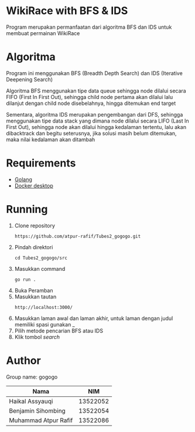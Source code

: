 # WikiRace with BFS & IDS
Program merupakan permanfaatan dari algoritma BFS dan IDS untuk membuat permainan WikiRace

# Algoritma
Program ini menggunakan BFS (Breadth Depth Search) dan IDS (Iterative Deepening Search)

Algoritma BFS menggunakan tipe data queue sehingga node dilalui secara FIFO (First In First Out), sehingga child node pertama akan dilalui lalu dilanjut dengan child node disebelahnya, hingga ditemukan end target

Sementara, algoritma IDS merupakan pengembangan dari DFS, sehingga menggunakan tipe data stack yang dimana node dilalui secara LIFO (Last In First Out), sehingga node akan dilalui hingga kedalaman tertentu, lalu akan dibacktrack dan begitu seterusnya, jika solusi masih belum ditemukan, maka nilai kedalaman akan ditambah

# Requirements
- [Golang](https://go.dev/doc/install)
- [Docker desktop](https://www.docker.com/products/docker-desktop/)
  
# Running
1. Clone repository
   ```
   https://github.com/atpur-rafif/Tubes2_gogogo.git
   ```
2. Pindah direktori
   ```
   cd Tubes2_gogogo/src
   ```
3. Masukkan command
   ```
   go run .
   ```
4. Buka Peramban
5. Masukkan tautan
   ```
   http://localhost:3000/
   ```
6. Masukkan laman awal dan laman akhir, untuk laman dengan judul memiliki spasi gunakan _
7. Pilih metode pencarian BFS atau IDS
8. Klik tombol _search_
   
# Author
Group name: gogogo

|Nama	                |NIM
|---------------------|--------
|Haikal Assyauqi	    |13522052
|Benjamin Sihombing	  |13522054
|Muhammad Atpur Rafif	|13522086
